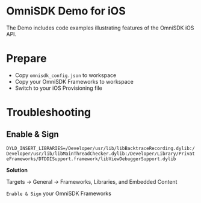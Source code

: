 # OmniSDK Demo for iOS

The Demo includes code examples illustrating features of the OmniSDK iOS API.

# Prepare

- Copy `omnisdk_config.json` to workspace
- Copy your OmniSDK Frameworks to workspace
- Switch to your iOS Provisioning file

# Troubleshooting

## Enable & Sign

`DYLD_INSERT_LIBRARIES=/Developer/usr/lib/libBacktraceRecording.dylib:/Developer/usr/lib/libMainThreadChecker.dylib:/Developer/Library/PrivateFrameworks/DTDDISupport.framework/libViewDebuggerSupport.dylib`

**Solution**

Targets -> General -> Frameworks, Libraries, and Embedded Content

`Enable & Sign` your OmniSDK Frameworks
